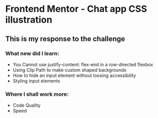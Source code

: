 # Frontend Mentor - Chat app CSS illustration

## This is my response to the challenge

### What new did I learn:
  - You Cannot use justify-content: flex-end in a row-directed flexbox
  - Using Clip Path to make custom shaped backgrounds
  - How to hide an input element without loosing accessibility
  - Styling input elements
### Where I shall work more:
  - Code Quality
  - Speed
